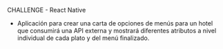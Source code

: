 CHALLENGE - React Native

- Aplicación para crear una carta de opciones de menús para un hotel que consumirá una
API externa y mostrará diferentes atributos a nivel individual de cada plato y del menú finalizado.